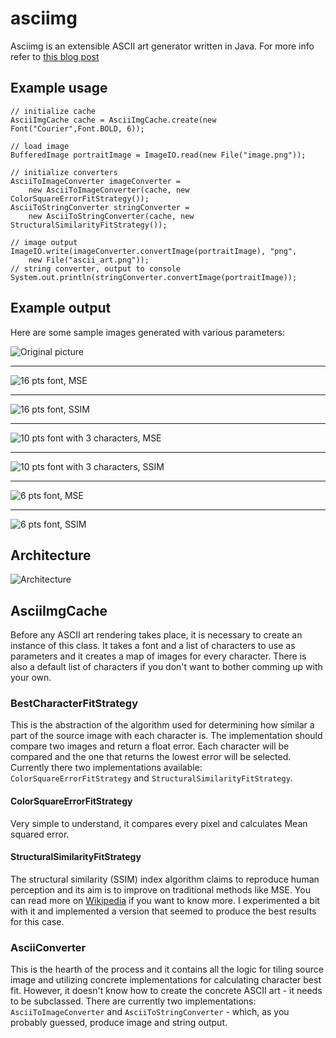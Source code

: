 # asciimg

Asciimg is an extensible ASCII art generator written in Java.
For more info refer to [this blog post](http://korhner.github.io/java/image-processing/ascii-art-generator-part-2/)

## Example usage

	// initialize cache
	AsciiImgCache cache = AsciiImgCache.create(new Font("Courier",Font.BOLD, 6));

	// load image
	BufferedImage portraitImage = ImageIO.read(new File("image.png"));

	// initialize converters
	AsciiToImageConverter imageConverter =
		new AsciiToImageConverter(cache, new ColorSquareErrorFitStrategy());
	AsciiToStringConverter stringConverter =
		new AsciiToStringConverter(cache, new StructuralSimilarityFitStrategy());

	// image output
	ImageIO.write(imageConverter.convertImage(portraitImage), "png",
		new File("ascii_art.png"));
	// string converter, output to console
	System.out.println(stringConverter.convertImage(portraitImage));

## Example output

Here are some sample images generated with various parameters:

![Original picture](http://korhner.github.io//assets/img/asciimg/orig.png "Original picture")

---------------------------------------

![16 pts font, MSE](http://korhner.github.io/assets/img/asciimg/large_square_error.png "16 pts font, MSE")

- - -

![16 pts font, SSIM](http://korhner.github.io/assets/img/asciimg/large_ssim.png "16 pts font, SSIM")

- - -

![10 pts font with 3 characters, MSE](http://korhner.github.io/assets/img/asciimg/medium_square_error.png "10 pts font with 3 characters, MSE")

- - -

![10 pts font with 3 characters, SSIM](http://korhner.github.io/assets/img/asciimg/medium_ssim.png "10 pts font with 3 characters, SSIM")

- - -

![6 pts font, MSE](http://korhner.github.io/assets/img/asciimg/small_square_error.png "6 pts font, MSE")

- - -

![6 pts font, SSIM](http://korhner.github.io/assets/img/asciimg/small_ssim.png "6 pts font, SSIM")

## Architecture

![Architecture](http://korhner.github.io/assets/img/asciimg/asciimg_cls_diagram.png)

## AsciiImgCache

Before any ASCII art rendering takes place, it is necessary to create an instance of this class.
It takes a font and a list of characters to use as parameters and it creates a map of images for every character.
There is also a default list of characters if you don't want to bother comming up with your own.

### BestCharacterFitStrategy

This is the abstraction of the algorithm used for determining how similar a part of the source image with each character is.
The implementation should compare two images and return a float error. Each character will be compared and the one that returns the lowest error will be selected.
Currently there two implementations available: `ColorSquareErrorFitStrategy` and `StructuralSimilarityFitStrategy`.

#### ColorSquareErrorFitStrategy

Very simple to understand, it compares every pixel and calculates Mean squared error.

#### StructuralSimilarityFitStrategy

The structural similarity (SSIM) index algorithm claims to reproduce human perception and its aim is to improve on traditional methods like MSE.
You can read more on [Wikipedia](http://en.wikipedia.org/wiki/Structural_similarity) if you want to know more.
I experimented a bit with it and implemented a version that seemed to produce the best results for this case.

### AsciiConverter<T>

This is the hearth of the process and it contains all the logic for tiling source image and utilizing concrete implementations for calculating character best fit.
However, it doesn't know how to create the concrete ASCII art - it needs to be subclassed.
There are currently two implementations: `AsciiToImageConverter` and `AsciiToStringConverter` - which, as you probably guessed, produce image and string output.

